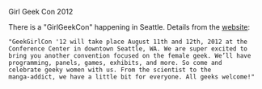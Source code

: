 Girl Geek Con 2012

There is a "GirlGeekCon" happening in Seattle. Details from the
[website]:

	"GeekGirlCon '12 will take place August 11th and 12th, 2012 at the
	Conference Center in downtown Seattle, WA. We are super excited to
	bring you another convention focused on the female geek. We’ll have
	programming, panels, games, exhibits, and more. So come and
	celebrate geeky women with us. From the scientist to the
	manga-addict, we have a little bit for everyone. All geeks welcome!"

  [website]: http://www.geekgirlcon.com/announcing-geekgirlcon-2012/
